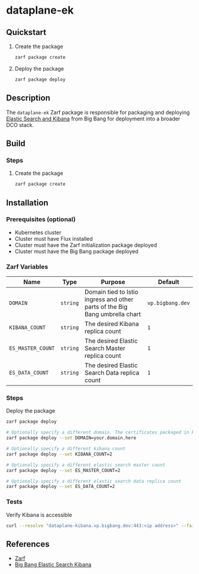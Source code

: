 # dataplane-ek

## Quickstart

1. Create the package

    ```bash
    zarf package create
    ```

2. Deploy the package

    ```bash
    zarf package deploy
    ```

## Description

The `dataplane-ek` Zarf package is responsible for packaging and deploying [Elastic Search and Kibana](https://repo1.dso.mil/big-bang/product/packages/elasticsearch-kibana) from Big Bang for deployment into a broader DCO stack.

## Build

### Steps

1. Create the package

    ```bash
    zarf package create
    ```

## Installation

### Prerequisites (optional)

* Kubernetes cluster
* Cluster must have Flux installed
* Cluster must have the Zarf initialization package deployed
* Cluster must have the Big Bang package deployed

### Zarf Variables

| Name | Type | Purpose | Default |
|--|--|--|--|
| `DOMAIN` | `string` | Domain tied to Istio ingress and other parts of the Big Bang umbrella chart | `vp.bigbang.dev` |
| `KIBANA_COUNT` | `string` | The desired Kibana replica count | `1` |
| `ES_MASTER_COUNT` | `string` | The desired Elastic Search Master replica count | `1` |
| `ES_DATA_COUNT` | `string` | The desired Elastic Search Data replica count | `1` |

### Steps

Deploy the package

```bash
zarf package deploy

# Optionally specify a different domain. The certificates packaged in kustomizations/bigbang/environment-bb-secret.yaml must match the provided domain
zarf package deploy --set DOMAIN=your.domain.here

# Optionally specify a different kibana count
zarf package deploy --set KIBANA_COUNT=2

# Optionally specify a different elastic search master count
zarf package deploy --set ES_MASTER_COUNT=2

# Optionally specify a different elastic search data replica count
zarf package deploy --set ES_DATA_COUNT=2
```

### Tests

Verify Kibana is accessible

```bash
curl --resolve "dataplane-kibana.vp.bigbang.dev:443:<ip address>" --fail-with-body https://dataplane-kibana.vp.bigbang.dev
```

## References

* [Zarf](https://zarf.dev/docs)
* [Big Bang Elastic Search Kibana](https://repo1.dso.mil/big-bang/product/packages/elasticsearch-kibana)

